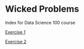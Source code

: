 # Wicked Problems

Index for Data Science 100 course

[Exercise 1](practice1.md)

[Exercise 2](practice2.md)

